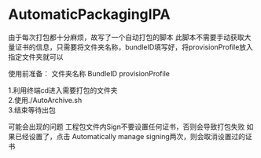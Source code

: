 # AutomaticPackagingIPA
由于每次打包都十分麻烦，故写了一个自动打包的脚本
此脚本不需要手动获取大量证书的信息，只需要将文件夹名称，bundleID填写好，将provisionProfile放入指定文件夹就可以

使用前准备：
文件夹名称
BundleID
provisionProfile

1.利用终端cd进入需要打包的文件夹   
2.使用./AutoArchive.sh  
3.结束等待出包    


可能会出现的问题
工程包文件内Sign不要设置任何证书，否则会导致打包失败
如果已经设置了，点击 Automatically manage signing两次，则会取消设置过的证书


